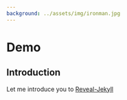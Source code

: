 ```yaml
---
background: ../assets/img/ironman.jpg
---
```


# Demo 

## Introduction

Let me introduce you to [Reveal-Jekyll](https://github.com/sylhare/Reveal-Jekyll)
